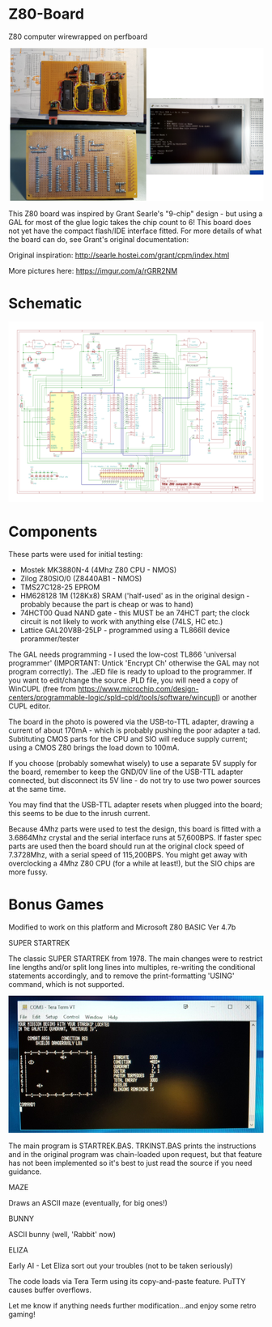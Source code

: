 # Z80-Board
Z80 computer wirewrapped on perfboard

![Image](NKZ80montage-small.png)

This Z80 board was inspired by Grant Searle's "9-chip" design - but using a GAL for most of the glue logic takes the chip count to 6! This board does not yet have the compact flash/IDE interface fitted. For more details of what the board can do, see Grant's original documentation:

Original inspiration: http://searle.hostei.com/grant/cpm/index.html

More pictures here: https://imgur.com/a/rGRR2NM

# Schematic

![Image](schematic.png)

# Components

These parts were used for initial testing:

* Mostek MK3880N-4 (4Mhz Z80 CPU - NMOS)
* Zilog Z80SIO/0 (Z8440AB1 - NMOS)
* TMS27C128-25 EPROM
* HM628128 1M (128Kx8) SRAM ('half-used' as in the original design - probably because the part is cheap or was to hand)
* 74HCT00 Quad NAND gate - this MUST be an 74HCT part; the clock circuit is not likely to work with anything else (74LS, HC etc.)
* Lattice GAL20V8B-25LP - programmed using a TL866II device prorammer/tester

The GAL needs programming - I used the low-cost TL866 'universal programmer' (IMPORTANT: Untick 'Encrypt Ch' otherwise the GAL may not program correctly). The .JED file is ready to upload to the programmer. If you want to edit/change the source .PLD file, you will need a copy of WinCUPL (free from https://www.microchip.com/design-centers/programmable-logic/spld-cpld/tools/software/wincupl) or another CUPL editor.

The board in the photo is powered via the USB-to-TTL adapter, drawing a current of about 170mA - which is probably pushing the poor adapter a tad. Subtituting CMOS parts for the CPU and SIO will reduce supply current; using a CMOS Z80 brings the load down to 100mA.

If you choose (probably somewhat wisely) to use a separate 5V supply for the board, remember to keep the GND/0V line of the USB-TTL adapter connected, but disconnect its 5V line - do not try to use two power sources at the same time.

You may find that the USB-TTL adapter resets when plugged into the board; this seems to be due to the inrush current. 

Because 4Mhz parts were used to test the design, this board is fitted with a 3.6864Mhz crystal and the serial interface runs at 57,600BPS. If faster spec parts are used then the board should run at the original clock speed of 7.3728Mhz, with a serial speed of 115,200BPS. You might get away with overclocking a 4Mhz Z80 CPU (for a while at least!), but the SIO chips are more fussy. 

# Bonus Games

Modified to work on this platform and Microsoft Z80 BASIC Ver 4.7b

SUPER STARTREK

The classic SUPER STARTREK from 1978. The main changes were to restrict line lengths and/or split long lines into multiples, re-writing the conditional statements accordingly, and to remove the print-formatting 'USING' command, which is not supported. 

![Image](trek1-800.jpg)

The main program is STARTREK.BAS. TRKINST.BAS prints the instructions and in the original program was chain-loaded upon request,  but that feature has not been implemented so it's best to just read the source if you need guidance.

MAZE

Draws an ASCII maze (eventually, for big ones!)

BUNNY

ASCII bunny (well, 'Rabbit' now)

ELIZA

Early AI - Let Eliza sort out your troubles (not to be taken seriously)

The code loads via Tera Term using its copy-and-paste feature. PuTTY causes buffer overflows.

Let me know if anything needs further modification...and enjoy some retro gaming!
